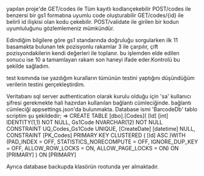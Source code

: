 yapılan proje'de
GET/codes  ile Tüm kayıtlı kodlarıçekebilir
POST/codes ile benzersi bir gs1 formatına uyumlu code oluşturabilir
GET/codes/{id} ile belirli id ilişkisi olan kodu çekebilir.
POST/validate ile girilen bir kodun uyumluluğunu gözlemlemeniz mümkündür.


Edindiğim bilgilere göre gs1 standarında doğruluğu sorgularken ilk 11 basamakta bulunan tek pozisyonlu rakamlar 3 ile çarpılır, çift pozisyondakilerin 
kendi değerleri ile toplanır. bu işlemden elde edilen sonucu ise 10 a tamamlayan rakam son haneyi ifade eder.Kontrolü bu şekilde sağladım.

test kısmında ise yazdığım kuralların tümünün testini yaptığını düşündüğüm verilerin testini gerçekleştirdim.



Veritabanı sql server authentication olarak kurulu olduğu için 'sa' kullanıcı şifresi gerekmekte hali hazırdan kullanılan bağlantı cümleciğinde.
bağlantı cümleciği appsettings.json'da bulunmakta. Database ismi 'BarcodeDb'   tablo scriptim şu şekildedir; =>
CREATE TABLE [dbo].[Codes](
	[Id] [int] IDENTITY(1,1) NOT NULL,
	   Gs1Code NVARCHAR(12) NOT NULL
        CONSTRAINT UQ_Codes_Gs1Code UNIQUE,
	[CreateDate] [datetime] NULL,
 CONSTRAINT [PK_Codes] PRIMARY KEY CLUSTERED 
(
	[Id] ASC
)WITH (PAD_INDEX = OFF, STATISTICS_NORECOMPUTE = OFF, IGNORE_DUP_KEY = OFF, ALLOW_ROW_LOCKS = ON, ALLOW_PAGE_LOCKS = ON) ON [PRIMARY]
) ON [PRIMARY]

Ayrıca database backupda klasörün rootunda yer almaktadır.


